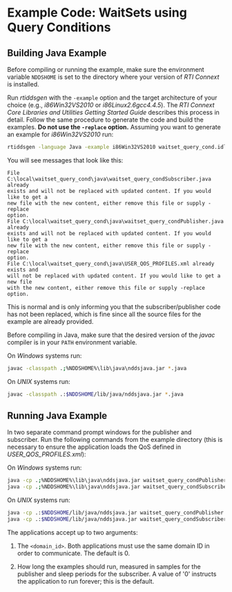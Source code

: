 # Example Code: WaitSets using Query Conditions

## Building Java Example

Before compiling or running the example, make sure the environment variable
`NDDSHOME` is set to the directory where your version of *RTI Connext* is
installed.

Run *rtiddsgen* with the `-example` option and the target architecture of your
choice (e.g., *i86Win32VS2010* or *i86Linux2.6gcc4.4.5*). The *RTI Connext Core
Libraries and Utilities Getting Started Guide* describes this process in detail.
Follow the same procedure to generate the code and build the examples. **Do not
use the `-replace` option.** Assuming you want to generate an example for
*i86Win32VS2010* run:

```sh
rtiddsgen -language Java -example i86Win32VS2010 waitset_query_cond.idl
```

You will see messages that look like this:

```
File C:\local\waitset_query_cond\java\waitset_query_condSubscriber.java already
exists and will not be replaced with updated content. If you would like to get a
new file with the new content, either remove this file or supply -replace
option.
File C:\local\waitset_query_cond\java\waitset_query_condPublisher.java already
exists and will not be replaced with updated content. If you would like to get a
new file with the new content, either remove this file or supply -replace
option.
File C:\local\waitset_query_cond\java\USER_QOS_PROFILES.xml already exists and
will not be replaced with updated content. If you would like to get a new file
with the new content, either remove this file or supply -replace option.
```

This is normal and is only informing you that the subscriber/publisher code has
not been replaced, which is fine since all the source files for the example are
already provided.

Before compiling in Java, make sure that the desired version of the *javac*
compiler is in your `PATH` environment variable.

On *Windows* systems run:

```sh
javac -classpath .;%NDDSHOME%\lib\java\nddsjava.jar *.java
```

On *UNIX* systems run:

```sh
javac -classpath .:$NDDSHOME/lib/java/nddsjava.jar *.java
```

## Running Java Example

In two separate command prompt windows for the publisher and subscriber.
Run the following commands from the example directory (this is necessary to
ensure the application loads the QoS defined in *USER_QOS_PROFILES.xml*):

On *Windows* systems run:

```sh
java -cp .;%NDDSHOME%\lib\java\nddsjava.jar waitset_query_condPublisher  <domain_id> <samples_to_send>
java -cp .;%NDDSHOME%\lib\java\nddsjava.jar waitset_query_condSubscriber <domain_id> <sleep_periods>
```

On *UNIX* systems run:

```sh
java -cp .:$NDDSHOME/lib/java/nddsjava.jar waitset_query_condPublisher  <domain_id> <samples_to_send>
java -cp .:$NDDSHOME/lib/java/nddsjava.jar waitset_query_condSubscriber <domain_id> <sleep_periods>
```

The applications accept up to two arguments:

1.  The `<domain_id>`. Both applications must use the same domain ID in order to
    communicate. The default is 0.

2.  How long the examples should run, measured in samples for the publisher
    and sleep periods for the subscriber. A value of '0' instructs the
    application to run forever; this is the default.

